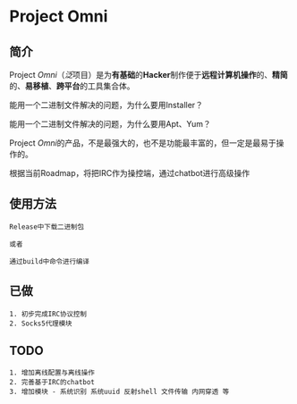 # Project Omni

## 简介
Project *Omni*（*泛*项目）是为**有基础**的**Hacker**制作便于**远程计算机操作**的、**精简**的、**易移植**、**跨平台**的工具集合体。

能用一个二进制文件解决的问题，为什么要用Installer？

能用一个二进制文件解决的问题，为什么要用Apt、Yum？

Project *Omni*的产品，不是最强大的，也不是功能最丰富的，但一定是最易于操作的。

根据当前Roadmap，将把IRC作为操控端，通过chatbot进行高级操作

## 使用方法

    Release中下载二进制包

    或者

    通过build中命令进行编译

## 已做

    1. 初步完成IRC协议控制
    2. Socks5代理模块

## TODO

    1. 增加离线配置与离线操作
    2. 完善基于IRC的chatbot
    3. 增加模块 - 系统识别 系统uuid 反射shell 文件传输 内网穿透 等
